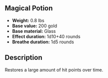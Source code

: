 ## Magical Potion

- **Weight:** 0.8 lbs
- **Base value:** 200 gold
- **Base material:** Glass
- **Effect duration:** 1d10+40 rounds
- **Breathe duration:** 1d5 rounds

## Description

Restores a large amount of hit points over time.
